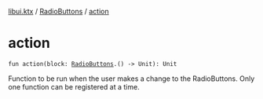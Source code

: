 [libui.ktx](../index.md) / [RadioButtons](index.md) / [action](./action.md)

# action

`fun action(block: `[`RadioButtons`](index.md)`.() -> Unit): Unit`

Function to be run when the user makes a change to the RadioButtons.
Only one function can be registered at a time.

